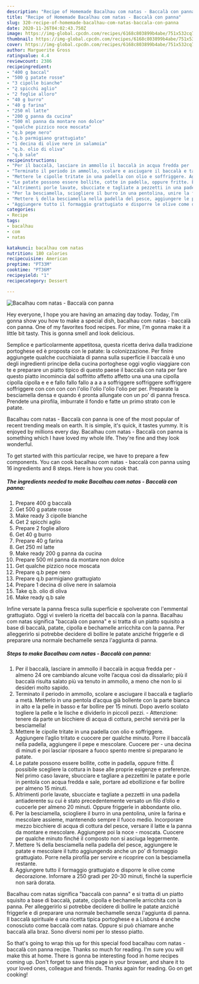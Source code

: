 ```yaml
---
description: "Recipe of Homemade Bacalhau com natas - Baccalà con panna"
title: "Recipe of Homemade Bacalhau com natas - Baccalà con panna"
slug: 320-recipe-of-homemade-bacalhau-com-natas-baccala-con-panna
date: 2020-11-26T04:02:43.750Z
image: https://img-global.cpcdn.com/recipes/6168c803899b4abe/751x532cq70/bacalhau-com-natas-baccala-con-panna-recipe-main-photo.jpg
thumbnail: https://img-global.cpcdn.com/recipes/6168c803899b4abe/751x532cq70/bacalhau-com-natas-baccala-con-panna-recipe-main-photo.jpg
cover: https://img-global.cpcdn.com/recipes/6168c803899b4abe/751x532cq70/bacalhau-com-natas-baccala-con-panna-recipe-main-photo.jpg
author: Marguerite Gross
ratingvalue: 4.4
reviewcount: 2386
recipeingredient:
- "400 g baccal"
- "500 g patate rosse"
- "3 cipolle bianche"
- "2 spicchi aglio"
- "2 foglie alloro"
- "40 g burro"
- "40 g farina"
- "250 ml latte"
- "200 g panna da cucina"
- "500 ml panna da montare non dolce"
- "qualche pizzico noce moscata"
- "q.b pepe nero"
- "q.b parmigiano grattugiato"
- "1 decina di olive nere in salamoia"
- "q.b. olio di oliva"
- "q.b sale"
recipeinstructions:
- "Per il baccalà, lasciare in ammollo il baccalà in acqua fredda per  almeno 24 ore cambiando alcune volte l’acqua così da dissalarlo; più il baccalà risulta salato più va tenuto in ammollo, a meno che non lo si desideri molto sapido."
- "Terminato il periodo in ammollo, scolare e asciugare il baccalà e tagliarlo a metà. Metterlo in una pentola d’acqua già bollente con la parte bianca in alto e la pelle in basso e far bollire per 15 minuti. Dopo averlo scolato togliere la pelle e le lische e dividerlo in piccoli pezzi.  Attenzione: tenere da parte un bicchiere di acqua di cottura, perché servirà per la besciamella!"
- "Mettere le cipolle tritate in una padella con olio e soffriggere. Aggiungere l’aglio tritato e cuocere per qualche minuto. Porre il baccalà nella padella, aggiungere il pepe e mescolare. Cuocere per  una decina di minuti e poi lasciar riposare a fuoco spento mentre si preparano le patate."
- "Le patate possono essere bollite, cotte in padella, oppure fritte. È possibile scegliere la cottura in base alle proprie esigenze e preferenze. Nel primo caso lavare, sbucciare e tagliare a pezzettini le patate e porle in pentola con acqua fredda e sale, portare ad ebollizione e far bollire per almeno 15 minuti."
- "Altrimenti porle lavate, sbucciate e tagliate a pezzetti in una padella antiaderente su cui è stato precedentemente versato un filo d’olio e cuocerle per almeno 20 minuti. Oppure friggerle in abbondante olio."
- "Per la besciamella, sciogliere il burro in una pentolina, unire la farina e mescolare assieme, mantenendo sempre il fuoco medio. Incorporare mezzo bicchiere di acqua di cottura del pesce, versare il latte e la panna da montare e mescolare. Aggiungere poi la noce  moscata. Cuocere per qualche minuto finché il composto non si asciuga leggermente."
- "Mettere ¾ della besciamella nella padella del pesce, aggiungere le patate e mescolare il tutto aggiungendo anche un po’ di formaggio grattugiato. Porre nella pirofila per servire e ricoprire con la besciamella restante."
- "Aggiungere tutto il formaggio grattugiato e disporre le olive come decorazione. Infornare a 250 gradi per 20-30 minuti, finché la superficie non sarà dorata."
categories:
- Recipe
tags:
- bacalhau
- com
- natas

katakunci: bacalhau com natas 
nutrition: 180 calories
recipecuisine: American
preptime: "PT33M"
cooktime: "PT36M"
recipeyield: "1"
recipecategory: Dessert

---
```



![Bacalhau com natas - Baccalà con panna](https://img-global.cpcdn.com/recipes/6168c803899b4abe/751x532cq70/bacalhau-com-natas-baccala-con-panna-recipe-main-photo.jpg)

Hey everyone, I hope you are having an amazing day today. Today, I'm gonna show you how to make a special dish, bacalhau com natas - baccalà con panna. One of my favorites food recipes. For mine, I'm gonna make it a little bit tasty. This is gonna smell and look delicious.

Semplice e particolarmente appetitosa, questa ricetta deriva dalla tradizione portoghese ed è proposta con le patate: la colonizzazione. Per finire aggiungete qualche cucchiaiata di panna sulla superficie il baccalà è uno degli ingredienti principe della cucina portoghese oggi voglio viaggiare con te e preparare un piatto tipico di questo paese il baccalà con nata per fare questo piatto incomincia dal soffritto affetto affetto una una una cipolla cipolla cipolla e e e fallo fallo fallo a a a a soffriggere soffriggere soffriggere soffriggere con con con con l&#39;olio l&#39;olio l&#39;olio l&#39;olio per per. Preparate la besciamella densa e quando é pronta allungate con un po&#39; di panna fresca. Prendete una pirofila, imburrate il fondo e fatte un primo strato con le patate.

Bacalhau com natas - Baccalà con panna is one of the most popular of recent trending meals on earth. It is simple, it's quick, it tastes yummy. It is enjoyed by millions every day. Bacalhau com natas - Baccalà con panna is something which I have loved my whole life. They're fine and they look wonderful.


To get started with this particular recipe, we have to prepare a few components. You can cook bacalhau com natas - baccalà con panna using 16 ingredients and 8 steps. Here is how you cook that.

<!--inarticleads1-->

##### The ingredients needed to make Bacalhau com natas - Baccalà con panna:

1. Prepare 400 g baccalà
1. Get 500 g patate rosse
1. Make ready 3 cipolle bianche
1. Get 2 spicchi aglio
1. Prepare 2 foglie alloro
1. Get 40 g burro
1. Prepare 40 g farina
1. Get 250 ml latte
1. Make ready 200 g panna da cucina
1. Prepare 500 ml panna da montare non dolce
1. Get qualche pizzico noce moscata
1. Prepare q.b pepe nero
1. Prepare q.b parmigiano grattugiato
1. Prepare 1 decina di olive nere in salamoia
1. Take q.b. olio di oliva
1. Make ready q.b sale


Infine versate la panna fresca sulla superficie e spolverate con l&#39;emmental grattugiato. Oggi vi svelerò la ricetta del baccalà con la panna. Bacalhau com natas significa &#34;baccalà con panna&#34; e si tratta di un piatto squisito a base di baccalà, patate, cipolla e bechamelle arricchita con la panna. Per alleggerirlo si potrebbe decidere di bollire le patate anziché friggerle e di preparare una normale bechamelle senza l&#39;aggiunta di panna. 

<!--inarticleads2-->

##### Steps to make Bacalhau com natas - Baccalà con panna:

1. Per il baccalà, lasciare in ammollo il baccalà in acqua fredda per  - almeno 24 ore cambiando alcune volte l’acqua così da dissalarlo; più il baccalà risulta salato più va tenuto in ammollo, a meno che non lo si desideri molto sapido.
1. Terminato il periodo in ammollo, scolare e asciugare il baccalà e tagliarlo a metà. Metterlo in una pentola d’acqua già bollente con la parte bianca in alto e la pelle in basso e far bollire per 15 minuti. Dopo averlo scolato togliere la pelle e le lische e dividerlo in piccoli pezzi.  - Attenzione: tenere da parte un bicchiere di acqua di cottura, perché servirà per la besciamella!
1. Mettere le cipolle tritate in una padella con olio e soffriggere. Aggiungere l’aglio tritato e cuocere per qualche minuto. Porre il baccalà nella padella, aggiungere il pepe e mescolare. Cuocere per  - una decina di minuti e poi lasciar riposare a fuoco spento mentre si preparano le patate.
1. Le patate possono essere bollite, cotte in padella, oppure fritte. È possibile scegliere la cottura in base alle proprie esigenze e preferenze. Nel primo caso lavare, sbucciare e tagliare a pezzettini le patate e porle in pentola con acqua fredda e sale, portare ad ebollizione e far bollire per almeno 15 minuti.
1. Altrimenti porle lavate, sbucciate e tagliate a pezzetti in una padella antiaderente su cui è stato precedentemente versato un filo d’olio e cuocerle per almeno 20 minuti. Oppure friggerle in abbondante olio.
1. Per la besciamella, sciogliere il burro in una pentolina, unire la farina e mescolare assieme, mantenendo sempre il fuoco medio. Incorporare mezzo bicchiere di acqua di cottura del pesce, versare il latte e la panna da montare e mescolare. Aggiungere poi la noce  - moscata. Cuocere per qualche minuto finché il composto non si asciuga leggermente.
1. Mettere ¾ della besciamella nella padella del pesce, aggiungere le patate e mescolare il tutto aggiungendo anche un po’ di formaggio grattugiato. Porre nella pirofila per servire e ricoprire con la besciamella restante.
1. Aggiungere tutto il formaggio grattugiato e disporre le olive come decorazione. Infornare a 250 gradi per 20-30 minuti, finché la superficie non sarà dorata.


Bacalhau com natas significa &#34;baccalà con panna&#34; e si tratta di un piatto squisito a base di baccalà, patate, cipolla e bechamelle arricchita con la panna. Per alleggerirlo si potrebbe decidere di bollire le patate anziché friggerle e di preparare una normale bechamelle senza l&#39;aggiunta di panna. Il baccalà spirituale é una ricetta tipica portoghese e a Lisbona é anche conosciuto come baccalà com natas. Oppure si può chiamare anche baccalà alla braz. Sono diversi nomi per lo stesso piatto. 

So that's going to wrap this up for this special food bacalhau com natas - baccalà con panna recipe. Thanks so much for reading. I'm sure you will make this at home. There is gonna be interesting food in home recipes coming up. Don't forget to save this page in your browser, and share it to your loved ones, colleague and friends. Thanks again for reading. Go on get cooking!
